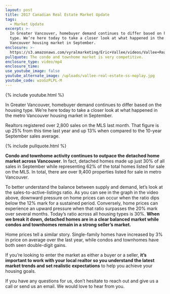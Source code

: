```yaml
---
layout: post
title: 2017 Canadian Real Estate Market Update
tags:
  - Market Update
excerpt: >-
  In Greater Vancouver, homebuyer demand continues to differ based on housing
  type. We’re here today to take a closer look at what happened in the metro
  Vancouver housing market in September.
enclosure: >-
  https://s3.amazonaws.com/vyralmarketing/Eric+Vallee/videos/Vallee+Real+Estate+Group-+2017+Canadian+Real+Estate+Market+Update.mp4
pullquote: The condo and townhome market is very competitive.
enclosure_type: video/mp4
enclosure_time:
use_youtube_image: false
youtube_alternate_image: /uploads/vallee-real-estate-ss-noplay.jpg
youtube_code: wzoGzPLPL-M
---
```



{% include youtube.html %}

In Greater Vancouver, homebuyer demand continues to differ based on the housing type. We’re here today to take a closer look at what happened in the metro Vancouver housing market in September.

Realtors registered over 2,800 sales on the MLS last month. That figure is up 25% from this time last year and up 13% when compared to the 10-year September sales average.

{% include pullquote.html %}

**Condo and townhome activity continues to outpace the detached home market across Vancouver**. In fact, detached homes made up just 30% of all sales in September while representing 62% of the total homes listed for sale on the MLS. In total, there are over 9,400 properties listed for sale in metro Vancouver.

To better understand the balance between supply and demand, let’s look at the sales-to-active-listings ratio. As you can see in the graph in the video above, downward pressure on home prices can occur when the ratio dips below the 12% mark for a sustained period. Conversely, home prices can experience an upward pressure when that ratio surpasses the 20% mark over several months. Today’s ratio across all housing types is 30%. **When we break it down, detached homes are in a clear balanced market while condos and townhomes remain in a strong seller’s market.**

Home prices tell a similar story. Single-family homes have increased by 3% in price on average over the last year, while condos and townhomes have both seen double-digit gains.

If you’re looking to enter the market as either a buyer or a seller, **it’s important to work with your local realtor so you understand the latest market trends and set realistic expectations** to help you achieve your housing goals.

If you have any questions for us, don’t hesitate to reach out and give us a call or send us an email. We would love to hear from you.